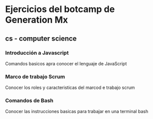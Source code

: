 # Ejercicios del botcamp de Generation Mx

## cs - computer science

### Introducción a Javascript
Comandos basicos apra conocer el lenguaje de JavaScript
### Marco de trabajo Scrum
Conocer los roles y caracteristicas del marcod e trabajo scrum
### Comandos de Bash
Conocer las instrucciones basicas para trabajar en una terminal bash

